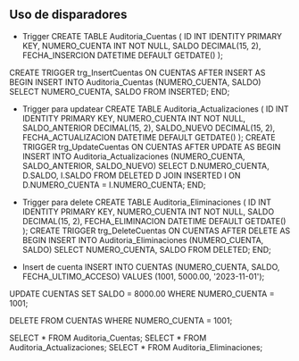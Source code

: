 ## Uso de disparadores

- Trigger
CREATE TABLE Auditoria_Cuentas (
    ID INT IDENTITY PRIMARY KEY,
    NUMERO_CUENTA INT NOT NULL,
    SALDO DECIMAL(15, 2),
    FECHA_INSERCION DATETIME DEFAULT GETDATE()
);

CREATE TRIGGER trg_InsertCuentas
ON CUENTAS
AFTER INSERT
AS
BEGIN
    INSERT INTO Auditoria_Cuentas (NUMERO_CUENTA, SALDO)
    SELECT NUMERO_CUENTA, SALDO
    FROM INSERTED;
END;

- Trigger para updatear
CREATE TABLE Auditoria_Actualizaciones (
    ID INT IDENTITY PRIMARY KEY,
    NUMERO_CUENTA INT NOT NULL,
    SALDO_ANTERIOR DECIMAL(15, 2),
    SALDO_NUEVO DECIMAL(15, 2),
    FECHA_ACTUALIZACION DATETIME DEFAULT GETDATE()
);
CREATE TRIGGER trg_UpdateCuentas
ON CUENTAS
AFTER UPDATE
AS
BEGIN
    INSERT INTO Auditoria_Actualizaciones (NUMERO_CUENTA, SALDO_ANTERIOR, SALDO_NUEVO)
    SELECT D.NUMERO_CUENTA, D.SALDO, I.SALDO
    FROM DELETED D
    JOIN INSERTED I ON D.NUMERO_CUENTA = I.NUMERO_CUENTA;
END;

- Trigger para delete
CREATE TABLE Auditoria_Eliminaciones (
    ID INT IDENTITY PRIMARY KEY,
    NUMERO_CUENTA INT NOT NULL,
    SALDO DECIMAL(15, 2),
    FECHA_ELIMINACION DATETIME DEFAULT GETDATE()
);
CREATE TRIGGER trg_DeleteCuentas
ON CUENTAS
AFTER DELETE
AS
BEGIN
    INSERT INTO Auditoria_Eliminaciones (NUMERO_CUENTA, SALDO)
    SELECT NUMERO_CUENTA, SALDO
    FROM DELETED;
END;

- Insert de cuenta
INSERT INTO CUENTAS (NUMERO_CUENTA, SALDO, FECHA_ULTIMO_ACCESO)
VALUES (1001, 5000.00, '2023-11-01');

UPDATE CUENTAS
SET SALDO = 8000.00
WHERE NUMERO_CUENTA = 1001;

DELETE FROM CUENTAS
WHERE NUMERO_CUENTA = 1001;

SELECT * FROM Auditoria_Cuentas;
SELECT * FROM Auditoria_Actualizaciones;
SELECT * FROM Auditoria_Eliminaciones;